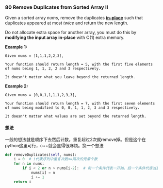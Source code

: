 ### 80 Remove Duplicates from Sorted Array II

Given a sorted array *nums*, remove the duplicates [**in-place**](https://en.wikipedia.org/wiki/In-place_algorithm) such that duplicates appeared at most *twice* and return the new length.

Do not allocate extra space for another array, you must do this by **modifying the input array in-place** with O(1) extra memory.

**Example 1:**

```
Given nums = [1,1,1,2,2,3],

Your function should return length = 5, with the first five elements of nums being 1, 1, 2, 2 and 3 respectively.

It doesn't matter what you leave beyond the returned length.
```

**Example 2:**

```
Given nums = [0,0,1,1,1,1,2,3,3],

Your function should return length = 7, with the first seven elements of nums being modified to 0, 0, 1, 1, 2, 3 and 3 respectively.

It doesn't matter what values are set beyond the returned length.
```

#### 想法

一般的想法就是顺序下去然后计数，重复超过2次就remove掉。但是这个在python这里可行，c++就会显得很麻烦。换一个想法

```python
def removeDuplicates(self, nums):
    i = 0  # i代表序列中重复次数<=两次的元素个数
    for n in nums:
        if i < 2 or n > nums[i-2]:  # 前一个条件代表一开始，后一个条件代表当前元素比新列表尾端元素大，说明可以加入新的列表了。-2是因为新列表最多有两个重复元素，当末尾已经有两个重复元素的时候，第三个重复元素是没法加入的(注意i是列表尾端位置+1)。因为原列表就是顺序的，所以这里即使出现所有元素都只有一个，这个比较也是成立的，这个>唯一作用就是防止出现第三个重复元素。
            nums[i] = n
            i += 1
    return i
```